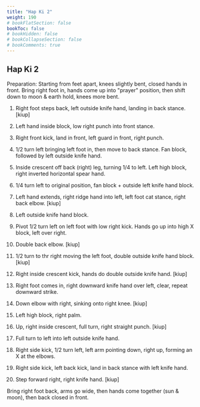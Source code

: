 ```yaml
---
title: "Hap Ki 2"
weight: 190
# bookFlatSection: false
bookToc: false
# bookHidden: false
# bookCollapseSection: false
# bookComments: true
---
```

## Hap Ki 2
Preparation: Starting from feet apart, knees slightly bent, closed 
hands in front. Bring right foot in, hands come up into "prayer" position,
then shift down to moon & earth hold, knees more bent.

1. Right foot steps back, left outside knife hand, landing in
back stance. [kiup]

2. Left hand inside block, low right punch into front stance.

3. Right front kick, land in front, left guard in front, right punch.

4. 1/2 turn left bringing left foot in, then move to back stance. Fan block,
followed by left outside knife hand. 

5. Inside crescent off back (right) leg, turning 1/4 
to left. Left high block, right inverted horizontal spear hand.

6. 1/4 turn left to original position, fan block + outside left knife hand block.

7. Left hand extends, right ridge hand into left, left foot cat stance, right back elbow.
 [kiup]
 
8. Left outside knife hand block.

9. Pivot 1/2 turn left on left foot with low right kick. Hands
go up into high X block, left over right.

10. Double back elbow. [kiup]

11. 1/2 turn to thr right moving the left foot, double outside
knife hand block. [kiup]

12. Right inside crescent kick, hands do double outside knife hand. [kiup]

13. Right foot comes in, right downward knife hand over left, clear, repeat
downward strike.

14. Down elbow with right, sinking onto right knee. [kiup]

15. Left high block, right palm.

16. Up, right inside crescent, full turn, right straight punch.
[kiup]

17. Full turn to left into left outside knife hand.

18. Right side kick, 1/2 turn left, left arm pointing down, right 
up, forming an X at the elbows.

19. Right side kick, left back kick, land in back stance with 
left knife hand.

20. Step forward right, right knife hand. [kiup]

Bring right foot back, arms go wide, then hands come together (sun & moon),
then back closed in front.  
